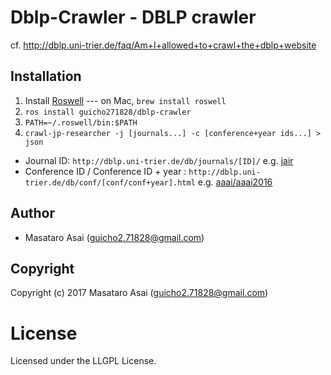 
# Dblp-Crawler - DBLP crawler

cf. http://dblp.uni-trier.de/faq/Am+I+allowed+to+crawl+the+dblp+website

## Installation

1. Install [Roswell](https://github.com/roswell/roswell) --- on Mac, `brew install roswell`
2. `ros install guicho271828/dblp-crawler`
3. `PATH=~/.roswell/bin:$PATH`
4. `crawl-jp-researcher -j [journals...] -c [conference+year ids...] > json`

+ Journal ID: `http://dblp.uni-trier.de/db/journals/[ID]/` e.g. [jair](http://dblp.uni-trier.de/db/journals/jair/)
+ Conference ID / Conference ID + year : `http://dblp.uni-trier.de/db/conf/[conf/conf+year].html` e.g. [aaai/aaai2016](http://dblp.uni-trier.de/db/conf/aaai/aaai2016.html)

## Author

* Masataro Asai (guicho2.71828@gmail.com)

## Copyright

Copyright (c) 2017 Masataro Asai (guicho2.71828@gmail.com)

# License

Licensed under the LLGPL License.


